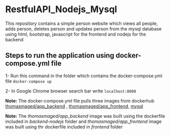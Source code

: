 # RestfulAPI_Nodejs_Mysql
This repository contains a simple person website which views all people, adds person, deletes person and updates person from the mysql database using html, bootstrap, javascript for the frontend and nodejs for the backend
## Steps to run the application using docker-compose.yml file
1- Run this command in the folder which contains the docker-compose.yml file `docker-compose up`

2- In Google Chrome browser search bar write `localhost:8080`

**Note:** The docker-compose.yml file pulls three images from dockerhub [thomasmaged/app_backend](https://hub.docker.com/r/thomasmaged/app_backend) , [thomasmaged/app_frontend](https://hub.docker.com/r/thomasmaged/app_frontend), [mysql](https://hub.docker.com/_/mysql)

**Note:** The *thomasmaged/app_backend* image was built using the dockerfile included in *backend-nodejs* folder and *thomasmaged/app_frontend* image was built using thr dockerfile included in  *frontend* folder
